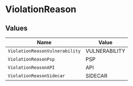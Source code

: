 # ViolationReason


## Values

| Name                           | Value                          |
| ------------------------------ | ------------------------------ |
| `ViolationReasonVulnerability` | VULNERABILITY                  |
| `ViolationReasonPsp`           | PSP                            |
| `ViolationReasonAPI`           | API                            |
| `ViolationReasonSidecar`       | SIDECAR                        |